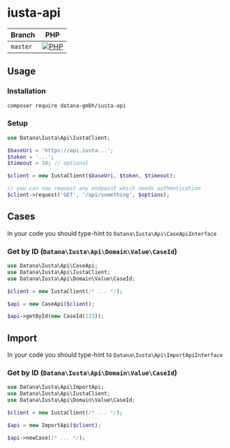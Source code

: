 # iusta-api

| Branch    | PHP                                         |
|-----------|---------------------------------------------|
| `master`  | [![PHP][build-status-master-php]][actions]  |

## Usage

### Installation

```bash
composer require datana-gmbh/iusta-api
```

### Setup

```php
use Datana\Iusta\Api\IustaClient;

$baseUri = 'https://api.iusta...';
$token = '...';
$timeout = 10; // optional

$client = new IustaClient($baseUri, $token, $timeout);

// you can now request any endpoint which needs authentication
$client->request('GET', '/api/something', $options);
```

## Cases

In your code you should type-hint to `Datana\Iusta\Api\CaseApiInterface`

### Get by ID (`Datana\Iusta\Api\Domain\Value\CaseId`)

```php
use Datana\Iusta\Api\CaseApi;
use Datana\Iusta\Api\IustaClient;
use Datana\Iusta\Api\Domain\Value\CaseId;

$client = new IustaClient(/* ... */);

$api = new CaseApi($client);

$api->getById(new CaseId(123));
```
## Import

In your code you should type-hint to `Datana\Iusta\Api\ImportApiInterface`

### Get by ID (`Datana\Iusta\Api\Domain\Value\CaseId`)

```php
use Datana\Iusta\Api\ImportApi;
use Datana\Iusta\Api\IustaClient;
use Datana\Iusta\Api\Domain\Value\CaseId;

$client = new IustaClient(/* ... */);

$api = new ImportApi($client);

$api->newCase(/* ... */);
```

[build-status-master-php]: https://github.com/datana-gmbh/iusta-api/workflows/PHP/badge.svg?branch=master

[actions]: https://github.com/datana-gmbh/iusta-api/actions
